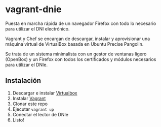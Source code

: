 vagrant-dnie
============

Puesta en marcha rápida de un navegador Firefox con todo lo necesario para utilizar el DNI electrónico.

Vagrant y Chef se encargan de descargar, instalar y aprovisionar una máquina virtual de VirtualBox basada en Ubuntu Precise Pangolin.

Se trata de un sistema minimalista con un gestor de ventanas ligero (OpenBox) y un Firefox con todos los certificados y módulos necesarios para utilizar el DNIe.


Instalación
-----------

1. Descargar e instalar [Virtualbox](https://www.virtualbox.org/wiki/Downloads)
2. Instalar [Vagrant](http://downloads.vagrantup.com)
3. Clonar este repo
3. Ejecutar `vagrant up`
4. Conectar el lector de DNIe
5. Listo!
